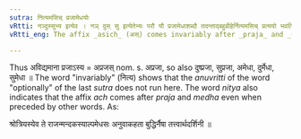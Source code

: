```yaml
---
sutra: नित्यमसिच् प्रजामेधयोः
vRtti: नञ्दुस्सुभ्य इत्येव । नञ् दुस् सु इत्येतेभ्यः परौ यौ प्रजामेधाशब्दौ तदन्ताद्बहुव्रीहेर्नित्यमसिच् प्रत्ययो भवति समासान्तः ॥
vRtti_eng: The affix _asich_ (अस्) comes invariably after _praja_ and _medha_, final in a _Bahuvrihi_, when the above particles नञ्, सु  and दुस् precede them.

---
```

Thus अविद्यमाना प्रजाऽस्य = अप्रजस् nom. s. अप्रजा, so also दुष्प्रजा, सुप्रजा, अमेधा, दुर्मेधा, सुमेधा ॥ The word "invariably" (नित्य) shows that the _anuvritti_ of the word "optionally" of the last _sutra_ does not run here. The word _nitya_ also indicates that the affix _ach_ comes after _praja_ and _medha_ even when preceded by other words. As:

श्रोत्रियस्येव ते राजन्मन्दकस्याल्पमेधसः
अनुवाकहता बुद्धिर्नैषा तत्त्वार्थदर्शिनी ॥